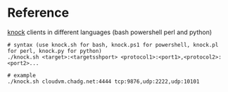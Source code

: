 # Reference
[knock](https://github.com/jvinet/knock) clients in different languages (bash powershell perl and python)

```
# syntax (use knock.sh for bash, knock.ps1 for powershell, knock.pl for perl, knock.py for python)
./knock.sh <target>:<targetsshport> <protocol1>:<port1>,<protocol2>:<port2>...

# example
./knock.sh cloudvm.chadg.net:4444 tcp:9876,udp:2222,udp:10101
```
